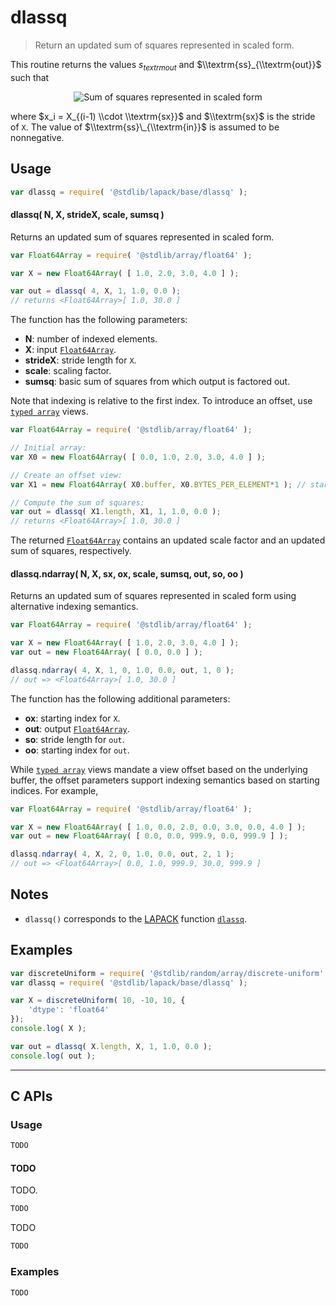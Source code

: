 <!--

@license Apache-2.0

Copyright (c) 2024 The Stdlib Authors.

Licensed under the Apache License, Version 2.0 (the "License");
you may not use this file except in compliance with the License.
You may obtain a copy of the License at

   http://www.apache.org/licenses/LICENSE-2.0

Unless required by applicable law or agreed to in writing, software
distributed under the License is distributed on an "AS IS" BASIS,
WITHOUT WARRANTIES OR CONDITIONS OF ANY KIND, either express or implied.
See the License for the specific language governing permissions and
limitations under the License.

-->

# dlassq

> Return an updated sum of squares represented in scaled form.

<section class="intro">

This routine returns the values $s_{textrm{out}}$ and $\\textrm{ss}_{\\textrm{out}}$ such that

<!-- <equation class="equation" label="eq:sum_of_squares" align="center" raw="s_{\textrm{out}}^2 \cdot \textrm{ss}_{\textrm{out}} = x_0^2 + \ldots + x_{N-1}^2 + s_{\textrm{in}}^2 \cdot \textrm{ss}_{\textrm{in}}" alt="Sum of squares represented in scaled form"> -->

<div class="equation" align="center" data-raw-text="s_{\textrm{out}}^2 \cdot \textrm{ss}_{\textrm{out}} = x_0^2 + \ldots + x_{N-1}^2 + s_{\textrm{in}}^2 \cdot \textrm{ss}_{\textrm{in}}" data-equation="eq:sum_of_squares">
    <img src="" alt="Sum of squares represented in scaled form">
    <br>
</div>

<!-- </equation> -->

where $x_i = X_{(i-1) \\cdot \\textrm{sx}}$ and $\\textrm{sx}$ is the stride of `X`. The value of $\\textrm{ss}\_{\\textrm{in}}$ is assumed to be nonnegative.

</section>

<!-- /.intro -->

<section class="usage">

## Usage

```javascript
var dlassq = require( '@stdlib/lapack/base/dlassq' );
```

#### dlassq( N, X, strideX, scale, sumsq )

Returns an updated sum of squares represented in scaled form.

```javascript
var Float64Array = require( '@stdlib/array/float64' );

var X = new Float64Array( [ 1.0, 2.0, 3.0, 4.0 ] );

var out = dlassq( 4, X, 1, 1.0, 0.0 );
// returns <Float64Array>[ 1.0, 30.0 ]
```

The function has the following parameters:

-   **N**: number of indexed elements.
-   **X**: input [`Float64Array`][mdn-float64array].
-   **strideX**: stride length for `X`.
-   **scale**: scaling factor.
-   **sumsq**: basic sum of squares from which output is factored out.

Note that indexing is relative to the first index. To introduce an offset, use [`typed array`][mdn-typed-array] views.

<!-- eslint-disable stdlib/capitalized-comments -->

```javascript
var Float64Array = require( '@stdlib/array/float64' );

// Initial array:
var X0 = new Float64Array( [ 0.0, 1.0, 2.0, 3.0, 4.0 ] );

// Create an offset view:
var X1 = new Float64Array( X0.buffer, X0.BYTES_PER_ELEMENT*1 ); // start at 2nd element

// Compute the sum of squares:
var out = dlassq( X1.length, X1, 1, 1.0, 0.0 );
// returns <Float64Array>[ 1.0, 30.0 ]
```

The returned [`Float64Array`][mdn-float64array] contains an updated scale factor and an updated sum of squares, respectively.

#### dlassq.ndarray( N, X, sx, ox, scale, sumsq, out, so, oo )

Returns an updated sum of squares represented in scaled form using alternative indexing semantics.

```javascript
var Float64Array = require( '@stdlib/array/float64' );

var X = new Float64Array( [ 1.0, 2.0, 3.0, 4.0 ] );
var out = new Float64Array( [ 0.0, 0.0 ] );

dlassq.ndarray( 4, X, 1, 0, 1.0, 0.0, out, 1, 0 );
// out => <Float64Array>[ 1.0, 30.0 ]
```

The function has the following additional parameters:

-   **ox**: starting index for `X`.
-   **out**: output [`Float64Array`][mdn-float64array].
-   **so**: stride length for `out`.
-   **oo**: starting index for `out`.

While [`typed array`][mdn-typed-array] views mandate a view offset based on the underlying buffer, the offset parameters support indexing semantics based on starting indices. For example,

<!-- eslint-disable max-len -->

```javascript
var Float64Array = require( '@stdlib/array/float64' );

var X = new Float64Array( [ 1.0, 0.0, 2.0, 0.0, 3.0, 0.0, 4.0 ] );
var out = new Float64Array( [ 0.0, 0.0, 999.9, 0.0, 999.9 ] );

dlassq.ndarray( 4, X, 2, 0, 1.0, 0.0, out, 2, 1 );
// out => <Float64Array>[ 0.0, 1.0, 999.9, 30.0, 999.9 ]
```

</section>

<!-- /.usage -->

<section class="notes">

## Notes

-   `dlassq()` corresponds to the [LAPACK][LAPACK] function [`dlassq`][lapack-dlassq].

</section>

<!-- /.notes -->

<section class="examples">

## Examples

<!-- eslint no-undef: "error" -->

```javascript
var discreteUniform = require( '@stdlib/random/array/discrete-uniform' );
var dlassq = require( '@stdlib/lapack/base/dlassq' );

var X = discreteUniform( 10, -10, 10, {
    'dtype': 'float64'
});
console.log( X );

var out = dlassq( X.length, X, 1, 1.0, 0.0 );
console.log( out );
```

</section>

<!-- /.examples -->

<!-- C interface documentation. -->

* * *

<section class="c">

## C APIs

<!-- Section to include introductory text. Make sure to keep an empty line after the intro `section` element and another before the `/section` close. -->

<section class="intro">

</section>

<!-- /.intro -->

<!-- C usage documentation. -->

<section class="usage">

### Usage

```c
TODO
```

#### TODO

TODO.

```c
TODO
```

TODO

```c
TODO
```

</section>

<!-- /.usage -->

<!-- C API usage notes. Make sure to keep an empty line after the `section` element and another before the `/section` close. -->

<section class="notes">

</section>

<!-- /.notes -->

<!-- C API usage examples. -->

<section class="examples">

### Examples

```c
TODO
```

</section>

<!-- /.examples -->

</section>

<!-- /.c -->

<!-- Section for related `stdlib` packages. Do not manually edit this section, as it is automatically populated. -->

<section class="related">

</section>

<!-- /.related -->

<!-- Section for all links. Make sure to keep an empty line after the `section` element and another before the `/section` close. -->

<section class="links">

[lapack]: https://www.netlib.org/lapack/explore-html/

[lapack-dlassq]: https://www.netlib.org/lapack/explore-html/d8/d76/group__lassq_gae8f40b0a34771b4f2d9c863de3af7be5.html#gae8f40b0a34771b4f2d9c863de3af7be5

[mdn-float64array]: https://developer.mozilla.org/en-US/docs/Web/JavaScript/Reference/Global_Objects/Float64Array

[mdn-typed-array]: https://developer.mozilla.org/en-US/docs/Web/JavaScript/Reference/Global_Objects/TypedArray

</section>

<!-- /.links -->
